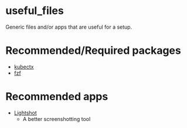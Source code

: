 # useful_files
Generic files and/or apps that are useful for a setup.

# Recommended/Required packages
- [kubectx](https://github.com/ahmetb/kubectx)
- [fzf](https://github.com/junegunn/fzf)

# Recommended apps
- [Lightshot](https://app.prntscr.com/en/index.html)
  - A better screenshotting tool
